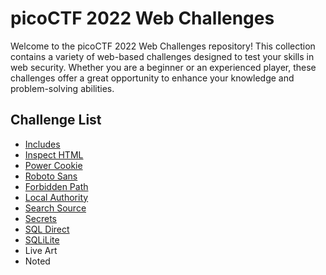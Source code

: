 
# picoCTF 2022 Web Challenges

Welcome to the picoCTF 2022 Web Challenges repository! This collection contains a variety of web-based challenges designed to test your skills in web security. Whether you are a beginner or an experienced player, these challenges offer a great opportunity to enhance your knowledge and problem-solving abilities.

## Challenge List
- [Includes](https://github.com/Itskmishra/picoCTF_writeups/blob/main/writeup_2022/web/includes.md)
- [Inspect HTML](https://github.com/Itskmishra/picoCTF_writeups/blob/main/writeup_2022/web/inspect_html.md)
- [Power Cookie](https://github.com/Itskmishra/picoCTF_writeups/blob/main/writeup_2022/web/power_cookie.md)
- [Roboto Sans](https://github.com/Itskmishra/picoCTF_writeups/blob/main/writeup_2022/web/roboto_sans.md)
- [Forbidden Path](https://github.com/Itskmishra/picoCTF_writeups/blob/main/writeup_2022/web/forbidden_path.md)
- [Local Authority](https://github.com/Itskmishra/picoCTF_writeups/blob/main/writeup_2022/web/local_authority.md)
- [Search Source](https://github.com/Itskmishra/picoCTF_writeups/blob/main/writeup_2022/web/search_source.md)
- [Secrets](https://github.com/Itskmishra/picoCTF_writeups/blob/main/writeup_2022/web/secrets.md)
- [SQL Direct](https://github.com/Itskmishra/picoCTF_writeups/blob/main/writeup_2022/web/sql_direct.md)
- [SQLiLite](https://github.com/Itskmishra/picoCTF_writeups/blob/main/writeup_2022/web/sqlilite.md)
- Live Art
- Noted
